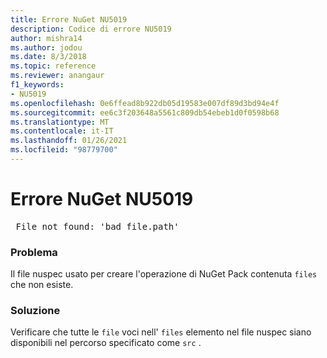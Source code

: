 ```yaml
---
title: Errore NuGet NU5019
description: Codice di errore NU5019
author: mishra14
ms.author: jodou
ms.date: 8/3/2018
ms.topic: reference
ms.reviewer: anangaur
f1_keywords:
- NU5019
ms.openlocfilehash: 0e6ffead8b922db05d19583e007df89d3bd94e4f
ms.sourcegitcommit: ee6c3f203648a5561c809db54ebeb1d0f0598b68
ms.translationtype: MT
ms.contentlocale: it-IT
ms.lasthandoff: 01/26/2021
ms.locfileid: "98779700"
---
```

# <a name="nuget-error-nu5019"></a>Errore NuGet NU5019
<pre> File not found: 'bad_file.path'</pre>

### <a name="issue"></a>Problema

Il file nuspec usato per creare l'operazione di NuGet Pack contenuta `files` che non esiste.


### <a name="solution"></a>Soluzione

Verificare che tutte le `file` voci nell' `files` elemento nel file nuspec siano disponibili nel percorso specificato come `src` .

